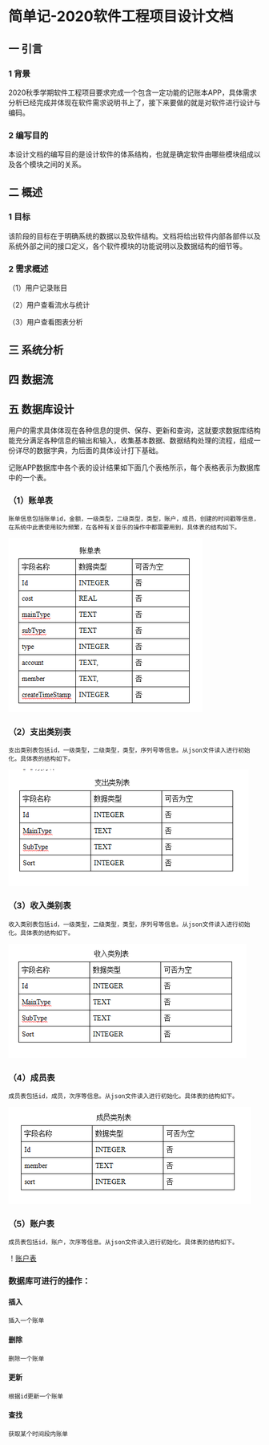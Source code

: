 # 简单记-2020软件工程项目设计文档

## 一 引言

### 1 背景

2020秋季学期软件工程项目要求完成一个包含一定功能的记账本APP，具体需求分析已经完成并体现在软件需求说明书上了，接下来要做的就是对软件进行设计与编码。

### 2 编写目的

本设计文档的编写目的是设计软件的体系结构，也就是确定软件由哪些模块组成以及各个模块之间的关系。

## 二 概述

### 1 目标

该阶段的目标在于明确系统的数据以及软件结构。文档将给出软件内部各部件以及系统外部之间的接口定义，各个软件模块的功能说明以及数据结构的细节等。

### 2 需求概述

（1）用户记录账目

（2）用户查看流水与统计

（3）用户查看图表分析

## 三 系统分析

## 四 数据流

## 五 数据库设计

用户的需求具体体现在各种信息的提供、保存、更新和查询，这就要求数据库结构能充分满足各种信息的输出和输入，收集基本数据、数据结构处理的流程，组成一份详尽的数据字典，为后面的具体设计打下基础。
    
记账APP数据库中各个表的设计结果如下面几个表格所示，每个表格表示为数据库中的一个表。

### （1）账单表
    账单信息包括账单id，金额，一级类型，二级类型，类型，账户，成员，创建的时间戳等信息，在系统中此表使用较为频繁，在各种有关音乐的操作中都需要用到，具体表的结构如下。
![账单表](https://github.com/180110712/easyrecord/blob/master/photos/账单表.PNG)
            
### （2）支出类别表
    支出类别表包括id，一级类型，二级类型，类型，序列号等信息。从json文件读入进行初始化。具体表的结构如下。
![支出类别表](https://github.com/180110712/easyrecord/blob/master/photos/支出类别表.png)       
### （3）收入类别表
    收入类别表包括id，一级类型，二级类型，类型，序列号等信息。从json文件读入进行初始化。具体表的结构如下。
![收入类别表](https://github.com/180110712/easyrecord/blob/master/photos/收入类别表.png)
### （4）成员表
    成员表包括id，成员，次序等信息。从json文件读入进行初始化。具体表的结构如下。
![成员表](https://github.com/180110712/easyrecord/blob/master/photos/成员类别表.png)
### （5）账户表
    成员表包括id，账户，次序等信息。从json文件读入进行初始化。具体表的结构如下。 
！[账户表](https://github.com/180110712/easyrecord/blob/master/photos/账户类别表.png)         
### 数据库可进行的操作：
#### 插入
    插入一个账单
#### 删除
    删除一个账单
#### 更新
    根据id更新一个账单
#### 查找
    获取某个时间段内账单 
  
   


